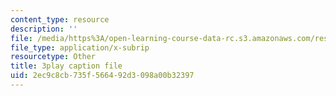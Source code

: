 ```yaml
---
content_type: resource
description: ''
file: /media/https%3A/open-learning-course-data-rc.s3.amazonaws.com/res-3-003-learn-to-build-your-own-videogame-with-the-unity-game-engine-and-microsoft-kinect-january-iap-2017/2ec9c8cb735f566492d3098a00b32397_gBD44yITfrw.vtt
file_type: application/x-subrip
resourcetype: Other
title: 3play caption file
uid: 2ec9c8cb-735f-5664-92d3-098a00b32397
---
```

